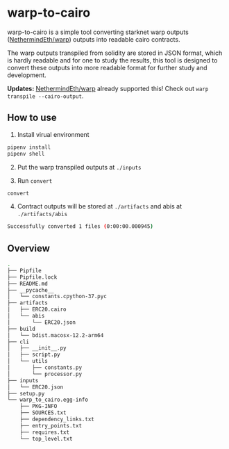 # warp-to-cairo
warp-to-cairo is a simple tool converting starknet warp outputs ([NethermindEth/warp](https://github.com/NethermindEth/warp)) outputs into readable cairo contracts.  

The warp outputs transpiled from solidity are stored in JSON format, which is hardly readable and for one to study the results, this tool is designed to convert these outputs into more readable format for further study and development.  

**Updates:** [NethermindEth/warp](https://github.com/NethermindEth/warp) already supported this! Check out ```warp transpile --cairo-output```.  

## How to use
1. Install virual environment

```bash
pipenv install
pipenv shell
```

2. Put the warp transpiled outputs at ```./inputs```

3. Run ```convert```

```bash
convert
```

4. Contract outputs will be stored at ```./artifacts``` and abis at ```./artifacts/abis```
```bash
Successfully converted 1 files (0:00:00.000945)
```

## Overview
```bash
.
├── Pipfile
├── Pipfile.lock
├── README.md
├── __pycache__
│   └── constants.cpython-37.pyc
├── artifacts
│   ├── ERC20.cairo
│   └── abis
│       └── ERC20.json
├── build
│   └── bdist.macosx-12.2-arm64
├── cli
│   ├── __init__.py
│   ├── script.py
│   └── utils
│       ├── constants.py
│       └── processor.py
├── inputs
│   └── ERC20.json
├── setup.py
└── warp_to_cairo.egg-info
    ├── PKG-INFO
    ├── SOURCES.txt
    ├── dependency_links.txt
    ├── entry_points.txt
    ├── requires.txt
    └── top_level.txt
```
